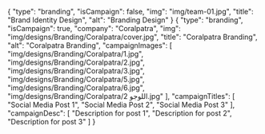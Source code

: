 {
"type": "branding",
"isCampaign": false,
"img": "img/team-01.jpg",
"title": "Brand Identity Design",
"alt": "Branding Design"
}
{
"type": "branding",
"isCampaign": true,
"company": "Coralpatra",
"img": "img/designs/Branding/Coralpatra/cover.jpg",
"title": "Coralpatra Branding",
"alt": "Coralpatra Branding",
"campaignImages": [
"img/designs/Branding/Coralpatra/1.jpg",
"img/designs/Branding/Coralpatra/2.jpg",
"img/designs/Branding/Coralpatra/3.jpg",
"img/designs/Branding/Coralpatra/5.jpg",
"img/designs/Branding/Coralpatra/6.jpg",
"img/designs/Branding/Coralpatra/اللوجو 2.jpg"
],
"campaignTitles": [
"Social Media Post 1",
"Social Media Post 2",
"Social Media Post 3"
],
"campaignDesc": [
"Description for post 1",
"Description for post 2",
"Description for post 3"
]
}
